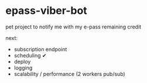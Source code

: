 # epass-viber-bot
pet project to notify me with my e-pass remaining credit

next:

* subscription endpoint
* scheduling ✔
* deploy
* logging
* scalability / performance (2 workers pub/sub)

